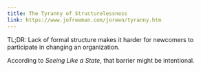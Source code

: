 ```yaml
---
title: The Tyranny of Structurelessness
link: https://www.jofreeman.com/joreen/tyranny.htm
---
```


TL;DR: Lack of formal structure makes it harder for newcomers to participate in changing an organization.

<!-- more -->

According to _Seeing Like a State_, that barrier might be intentional.
